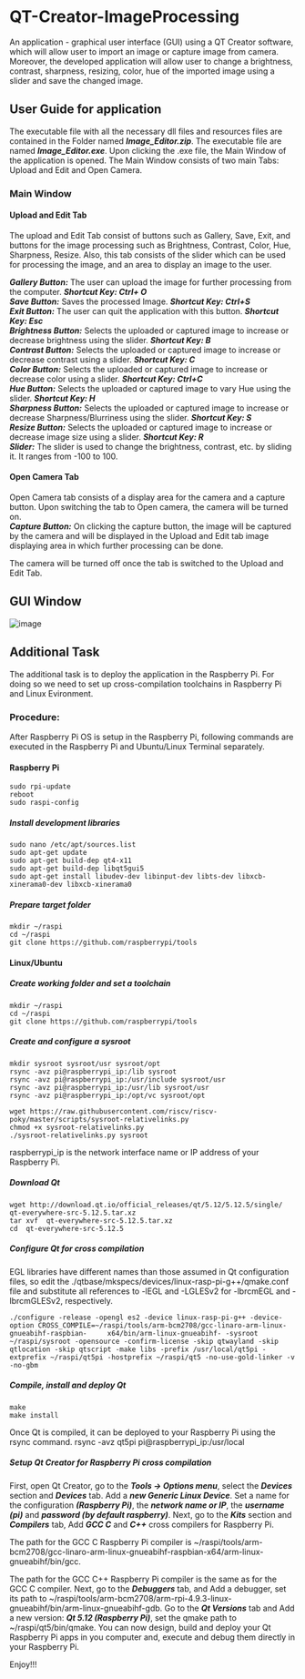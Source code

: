 # **QT-Creator-ImageProcessing**

An application - graphical user interface (GUI) using a QT Creator software, which will allow user to import an image or capture image from camera. Moreover, the developed application will allow user to change a brightness, contrast, sharpness, resizing, color, hue of the imported image using a slider and save the changed image. 

## User Guide for application
The executable file with all the necessary dll files and resources files are contained in the Folder named ***Image_Editor.zip***. The executable file are named ***Image_Editor.exe***. Upon clicking the .exe file, the Main Window of the application is opened. The Main Window consists of two main Tabs: Upload and Edit and Open Camera. 

### Main Window
#### Upload and Edit Tab
The upload and Edit Tab consist of buttons such as Gallery, Save, Exit, and buttons for the image processing such as Brightness, Contrast, Color, Hue, Sharpness, Resize. Also, this tab consists of the slider which can be used for processing the image, and an area to display an image to the user.

***Gallery Button:*** The user can upload the image for further processing from the computer. ***Shortcut Key: Ctrl+ O*** <br>
***Save Button:*** Saves the processed Image. ***Shortcut Key: Ctrl+S*** <br>
***Exit Button:*** The user can quit the application with this button. ***Shortcut Key: Esc*** <br>
***Brightness Button:*** Selects the uploaded or captured image to increase or decrease brightness using the slider. ***Shortcut Key: B*** <br>
***Contrast Button:*** Selects the uploaded or captured image to increase or decrease contrast using a slider. ***Shortcut Key: C***<br>
***Color Button:*** Selects the uploaded or captured image to increase or decrease color using a slider. ***Shortcut Key: Ctrl+C***<br>
***Hue Button:*** Selects the uploaded or captured image to vary Hue using the slider. ***Shortcut Key: H***<br>
***Sharpness Button:*** Selects the uploaded or captured image to increase or decrease Sharpness/Blurriness using the slider. ***Shortcut Key: S***<br>
***Resize Button:*** Selects the uploaded or captured image to increase or decrease image size using a slider. ***Shortcut Key: R***<br>
***Slider:*** The slider is used to change the brightness, contrast, etc. by sliding it. It ranges from -100 to 100. <br>

#### Open Camera Tab
Open Camera tab consists of a display area for the camera and a capture button. Upon switching the tab to Open camera, the camera will be turned on. <br> 
***Capture Button:*** On clicking the capture button, the image will be captured by the camera and will be displayed in the Upload and Edit tab image displaying area in which further processing can be done. <br>

The camera will be turned off once the tab is switched to the Upload and Edit Tab.


## **GUI Window**

![image](https://user-images.githubusercontent.com/77145863/179191439-bcf60999-4753-49b6-b80f-ec59821836bf.png) 


## **Additional Task**
The additional task is to deploy the application in the Raspberry Pi. For doing so we need to set up cross-compilation toolchains in Raspberry Pi and Linux Evironment.
### **Procedure:**

After Raspberry Pi OS is setup in the Raspberry Pi, following commands are executed in the Raspberry Pi and Ubuntu/Linux Terminal separately.

#### Raspberry Pi
    sudo rpi-update
    reboot
    sudo raspi-config

##### Install development libraries
    sudo nano /etc/apt/sources.list
    sudo apt-get update
    sudo apt-get build-dep qt4-x11
    sudo apt-get build-dep libqt5gui5
    sudo apt-get install libudev-dev libinput-dev libts-dev libxcb-xinerama0-dev libxcb-xinerama0

##### Prepare target folder
    mkdir ~/raspi
    cd ~/raspi
    git clone https://github.com/raspberrypi/tools

#### Linux/Ubuntu
##### Create working folder and set a toolchain
    mkdir ~/raspi
    cd ~/raspi
    git clone https://github.com/raspberrypi/tools

##### Create and configure a sysroot
    mkdir sysroot sysroot/usr sysroot/opt
    rsync -avz pi@raspberrypi_ip:/lib sysroot
    rsync -avz pi@raspberrypi_ip:/usr/include sysroot/usr
    rsync -avz pi@raspberrypi_ip:/usr/lib sysroot/usr
    rsync -avz pi@raspberrypi_ip:/opt/vc sysroot/opt

    wget https://raw.githubusercontent.com/riscv/riscv-poky/master/scripts/sysroot-relativelinks.py
    chmod +x sysroot-relativelinks.py
    ./sysroot-relativelinks.py sysroot

raspberrypi_ip is the network interface name or IP address of your Raspberry Pi.

##### Download Qt 
    wget http://download.qt.io/official_releases/qt/5.12/5.12.5/single/ qt-everywhere-src-5.12.5.tar.xz
    tar xvf  qt-everywhere-src-5.12.5.tar.xz
    cd  qt-everywhere-src-5.12.5
    
##### Configure Qt for cross compilation
EGL libraries have different names than those assumed in Qt configuration files, so edit the ./qtbase/mkspecs/devices/linux-rasp-pi-g++/qmake.conf file and substitute all references to -lEGL and -LGLESv2 for -lbrcmEGL and -lbrcmGLESv2, respectively. <br>

    ./configure -release -opengl es2 -device linux-rasp-pi-g++ -device-option CROSS_COMPILE=~/raspi/tools/arm-bcm2708/gcc-linaro-arm-linux-gnueabihf-raspbian-     x64/bin/arm-linux-gnueabihf- -sysroot ~/raspi/sysroot -opensource -confirm-license -skip qtwayland -skip qtlocation -skip qtscript -make libs -prefix /usr/local/qt5pi -extprefix ~/raspi/qt5pi -hostprefix ~/raspi/qt5 -no-use-gold-linker -v -no-gbm
    
##### Compile, install and deploy Qt
    make
    make install
Once Qt is compiled, it can be deployed to your Raspberry Pi using the rsync command.
    rsync -avz qt5pi pi@raspberrypi_ip:/usr/local
##### Setup Qt Creator for Raspberry Pi cross compilation 
First, open Qt Creator, go to the ***Tools -> Options menu***, select the ***Devices*** section and ***Devices*** tab. Add a ***new Generic Linux Device***.
Set a name for the configuration ***(Raspberry Pi)***, the ***network name or IP***, the ***username (pi)*** and ***password (by default raspberry)***.
Next, go to the ***Kits*** section and ***Compilers*** tab, Add ***GCC C*** and ***C++*** cross compilers for Raspberry Pi.

The path for the GCC C Raspberry Pi compiler is 
    ~/raspi/tools/arm-bcm2708/gcc-linaro-arm-linux-gnueabihf-raspbian-x64/arm-linux-gnueabihf/bin/gcc.

The path for the GCC C++ Raspberry Pi compiler is the same as for the GCC C compiler.
Next, go to the ***Debuggers*** tab, and Add a debugger, set its path to 
    ~/raspi/tools/arm-bcm2708/arm-rpi-4.9.3-linux-gnueabihf/bin/arm-linux-gnueabihf-gdb.
Go to the ***Qt Versions*** tab and Add a new version: ***Qt 5.12 (Raspberry Pi)***, set the qmake path to
    ~/raspi/qt5/bin/qmake.
You can now design, build and deploy your Qt Raspberry Pi apps in you computer and, execute and debug them directly in your Raspberry Pi.

Enjoy!!!


